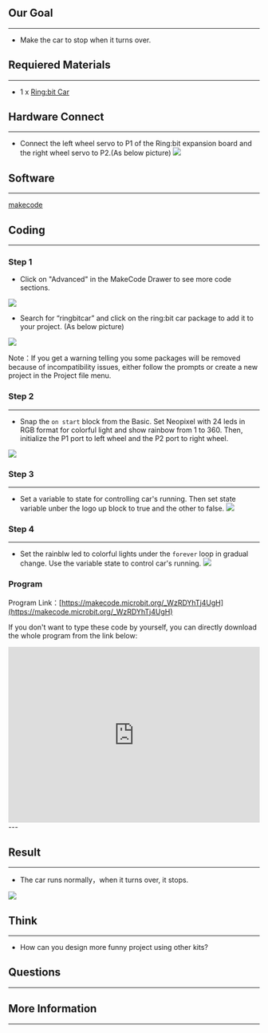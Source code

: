 ## Our Goal
---

- Make the car to stop when it turns over.


## Requiered Materials
---

- 1 x [Ring:bit Car](https://www.elecfreaks.com/estore/elecfreaks-ring-bit.html)

## Hardware Connect
---
- Connect the left wheel servo to P1 of the Ring:bit expansion board and the right wheel servo to P2.(As below picture)
![](https://i.imgur.com/MT6Y00d.png)

## Software
---
[makecode](https://makecode.microbit.org/#)
 

## Coding
---
### Step 1
- Click on "Advanced" in the MakeCode Drawer to see more code sections.

![](https://i.imgur.com/2qCyzQ7.png)

- Search for “ringbitcar” and click on the ring:bit car package to add it to your project. (As below picture)

![](https://i.imgur.com/1Wq2Mov.jpg)

Note：If you get a warning telling you some packages will be removed because of incompatibility issues, either follow the prompts or create a new project in the Project file menu.

### Step 2
---
- Snap the `on start` block from the Basic. Set Neopixel with 24 leds in RGB format for colorful light and show rainbow from 1 to 360.
Then, initialize the P1 port to left wheel and the P2 port to right wheel.

![](https://i.imgur.com/R1Fowaz.png)

### Step 3
---
- Set a variable to state for controlling car's running. Then set state variable unber the logo up block to true and the other to false.
![](https://i.imgur.com/wjmku1o.png)

### Step 4
---
- Set the rainblw led to colorful lights under the `forever` loop in gradual change.
Use the variable state to control car's running.
![](https://i.imgur.com/zla50WK.png)


### Program

Program Link：[https://makecode.microbit.org/_WzRDYhTj4UgH](https://makecode.microbit.org/_WzRDYhTj4UgH)

If you don't want to type these code by yourself, you can directly download the whole program from the link below:

<div style="position:relative;height:0;padding-bottom:70%;overflow:hidden;"><iframe style="position:absolute;top:0;left:0;width:100%;height:100%;" src="https://makecode.microbit.org/#pub:_WzRDYhTj4UgH" frameborder="0" sandbox="allow-popups allow-forms allow-scripts allow-same-origin"></iframe></div>  
---

## Result
---

- The car runs normally，when it turns over, it stops.

![](https://i.imgur.com/V9cw4sp.gif)

## Think
---

- How can you design more funny project using other kits?

## Questions
---


## More Information 
---

